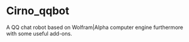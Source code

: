 # Cirno_qqbot
A QQ chat robot based on Wolfram|Alpha computer engine furthermore with some useful add-ons.
